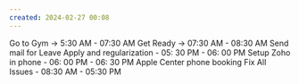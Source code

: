 ```yaml
---
created: 2024-02-27 00:08
---
```

Go to Gym -> 5:30 AM - 07:30 AM
Get Ready -> 07:30 AM - 08:30 AM
Send mail for Leave Apply and regularization - 05: 30 PM - 06: 00 PM
Setup Zoho in phone - 06: 00 PM - 06: 30 PM
Apple Center phone booking
Fix All Issues - 08:30 AM - 05:30 PM

